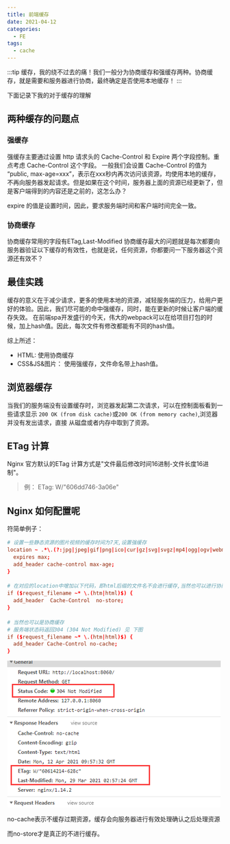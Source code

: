 ```yaml
---
title: 前端缓存
date: 2021-04-12
categories:
  - FE
tags:
  - cache
---
```


:::tip
缓存，我的绕不过去的痛！我们一般分为协商缓存和强缓存两种。协商缓存，就是需要和服务器进行协商，最终确定是否使用本地缓存！
:::

<!-- more -->

下面记录下我的对于缓存的理解

## 两种缓存的问题点

### 强缓存

强缓存主要通过设置 http 请求头的 Cache-Control 和 Expire 两个字段控制。重点考虑 Cache-Control 这个字段。
一般我们会设置 Cache-Control 的值为 “public, max-age=xxx”，表示在xxx秒内再次访问该资源，均使用本地的缓存，不再向服务器发起请求。但是如果在这个时间，服务器上面的资源已经更新了，但是客户端得到的内容还是之前的，这怎么办？

expire 的值是设置时间，因此，要求服务端时间和客户端时间完全一致。

### 协商缓存
协商缓存常用的字段有ETag,Last-Modified
协商缓存最大的问题就是每次都要向服务器验证以下缓存的有效性，也就是说，任何资源，你都要问一下服务器这个资源还有效不？

## 最佳实践

缓存的意义在于减少请求，更多的使用本地的资源，减轻服务端的压力，给用户更好的体验。因此，我们尽可能的命中强缓存，同时，能在更新的时候让客户端的缓存失效。
在前端spa开发盛行的今天，伟大的webpack可以在给项目打包的时候，加上hash值。因此，每次文件有修改都能有不同的hash值。

综上所述：
- HTML: 使用协商缓存
- CSS&JS&图片： 使用强缓存，文件命名带上hash值。

## 浏览器缓存

当我们的服务端没有设置缓存时，浏览器发起第二次请求，可以在控制面板看到一些请求显示 `200 OK (from disk cache)`或`200 OK (from memory cache)`,浏览器并没有发出请求，直接
从磁盘或者内存中取到了资源。


## ETag 计算

Nginx 官方默认的ETag 计算方式是"文件最后修改时间16进制-文件长度16进制"。
> 例： ETag: W/"606dd746-3a06e"

## Nginx 如何配置呢

符简单例子：

```conf
# 设置一些静态资源的图片视频的缓存时间为7天,设置强缓存
location ~ .*\.(?:jpg|jpeg|gif|png|ico|cur|gz|svg|svgz|mp4|ogg|ogv|webm)$ {
  expires max;
  add_header cache-control max-age;
}

# 在对应的location中增加以下代码，即html后缀的文件名不会进行缓存,当然也可以进行协商缓存，参考各个大厂的做法，不缓存，因为 index.html文件一般来说是相当小的1kb
if ($request_filename ~* \.(htm|html)$) {
  add_header  Cache-Control  no-store;
}

# 当然也可以是协商缓存
# 服务端状态码返回304 (304 Not Modified) 见 下图
if ($request_filename ~* \.(htm|html)$) {
  add_header Cache-Control no-cache;
}
```
![cache](./img/cache.png)

no-cache表示不缓存过期资源，缓存会向服务器进行有效处理确认之后处理资源

而no-store才是真正的不进行缓存。